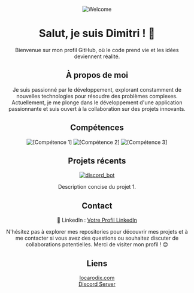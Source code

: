 <p align="center">
  <img src="https://img.shields.io/badge/Welcome%20to%20My%20GitHub%20Profile!-%F0%9F%8E%89-blueviolet" alt="Welcome">
</p>

<h1 align="center">Salut, je suis Dimitri ! 🚀</h1>

<p align="center">Bienvenue sur mon profil GitHub, où le code prend vie et les idées deviennent réalité.</p>

<h2 align="center">À propos de moi</h2>
<p align="center">Je suis passionné par le développement, explorant constamment de nouvelles technologies pour résoudre des problèmes complexes. Actuellement, je me plonge dans le développement d'une application passionnante et suis ouvert à la collaboration sur des projets innovants.</p>

<h2 align="center">Compétences</h2>

<p align="center">
  <img src="https://img.shields.io/badge/[Compétence%201]-%2343853D" alt="[Compétence 1]">
  <img src="https://img.shields.io/badge/[Compétence%202]-%232196F3" alt="[Compétence 2]">
  <img src="https://img.shields.io/badge/[Compétence%203]-%23E44D26" alt="[Compétence 3]">
  <!-- Ajoutez autant de badges que nécessaire -->
</p>

<h2 align="center">Projets récents</h2>

<p align="center">
  <a href="https://github.com/dimitrihamelin/Discord_Bot">
    <img src="https://img.shields.io/badge/[discord_bot]-%231877F2" alt="discord_bot">
  </a>
  <!-- Ajoutez d'autres liens vers vos projets récents -->
</p>

<p align="center">Description concise du projet 1.</p>

<h2 align="center">Contact</h2>

<p align="center">
  💼 LinkedIn : <a target="_blank" href="https://fr.linkedin.com/in/dimitri-hamelin)">Votre Profil LinkedIn</a>
</p>

<p align="center">N'hésitez pas à explorer mes repositories pour découvrir mes projets et à me contacter si vous avez des questions ou souhaitez discuter de collaborations potentielles. Merci de visiter mon profil ! 😊</p>

<h2 align="center">Liens</h2>

<p align="center">
  <a href="https://locarodix.com">locarodix.com</a> <br>
  <a href="https://discord.gg/penncVytFW">Discord Server</a>
</p>
